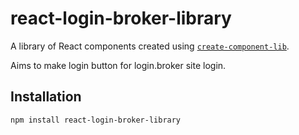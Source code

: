 # react-login-broker-library

A library of React components created using [`create-component-lib`](https://www.npmjs.com/package/create-component-lib).

Aims to make login button for login.broker site login.

## Installation

```
npm install react-login-broker-library
```
